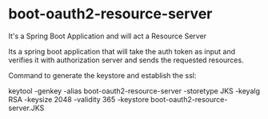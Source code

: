 # boot-oauth2-resource-server
It's a Spring Boot Application and will act a Resource Server 


Its a spring boot application that will take the auth token as input and verifies it with authorization server and sends the requested resources.


Command to generate the keystore and establish the ssl:

keytool -genkey -alias boot-oauth2-resource-server -storetype JKS -keyalg RSA -keysize 2048 -validity 365 -keystore boot-oauth2-resource-server.JKS

